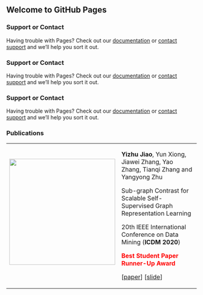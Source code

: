 ## Welcome to GitHub Pages

### Support or Contact

Having trouble with Pages? Check out our [documentation](https://docs.github.com/categories/github-pages-basics/) or [contact support](https://support.github.com/contact) and we’ll help you sort it out.

### Support or Contact

Having trouble with Pages? Check out our [documentation](https://docs.github.com/categories/github-pages-basics/) or [contact support](https://support.github.com/contact) and we’ll help you sort it out.

### Support or Contact

Having trouble with Pages? Check out our [documentation](https://docs.github.com/categories/github-pages-basics/) or [contact support](https://support.github.com/contact) and we’ll help you sort it out.

### Publications

<table class="imgtable">
  <tr>
    <td>
      <img src="WxTu.github.io/photo.jpg" width="280px"  />&nbsp;
    </td>
    <td align="left">
      <p><b>Yizhu Jiao</b>, Yun Xiong, Jiawei Zhang, Yao Zhang, Tianqi Zhang and Yangyong Zhu</p>
      <p>Sub-graph Contrast for Scalable Self-Supervised Graph Representation Learning</p>
      <p> 20th IEEE International Conference on Data Mining (<b>ICDM 2020</b>) </p>
      <p style="color:red"> <b>Best Student Paper Runner-Up Award</b> </p>
      <p> [<a href="SubgCon/paper.pdf">paper</a>] [<a href="SubgCon/slide.pdf">slide</a>] </p>
      <!--<p>[<a href="CV_chen.pdf">CV</a>]</p>-->
    </td>
 </tr>
</table>
